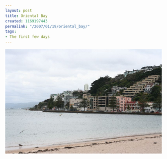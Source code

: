 ```yaml
---
layout: post
title: Oriental Bay
created: 1169197443
permalink: "/2007/01/19/oriental_bay/"
tags:
- The first few days
---
```


<img src="/image/images/IMG_2806.JPG"/>

